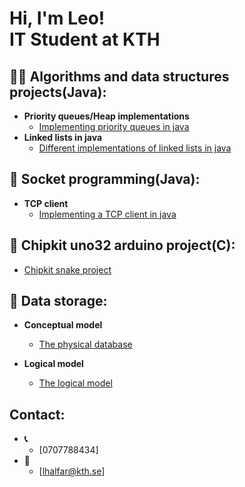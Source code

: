 <h1>Hi, I'm Leo! <br/><a >IT Student at KTH</a>

<h2>👨‍💻 Algorithms and data structures projects(Java):</h2>

- <b>Priority queues/Heap implementations</b>
  - [Implementing priority queues in java](https://github.com/LeoHalfar/A-heap-or-priority-queue)
- <b>Linked lists in java</b>
  - [Different implementations of linked lists in java](https://github.com/LeoHalfar/Linkedlists)
 <h2>🛜 Socket programming(Java):</h2>
 
- <b>TCP client</b>
  - [Implementing a TCP client in java](https://github.com/LeoHalfar/TCP-Client)


 <h2>🐍 Chipkit uno32 arduino project(C):</h2>

- [Chipkit snake project](https://github.com/LeoHalfar/Snake-Arduino/tree/main)


<h2>💾 Data storage:</h2>


- <b>Conceptual model</b>
  - [The physical database](https://github.com/LeoHalfar/Conceptual-model)

- <b>Logical model</b>
  - [The logical model](https://github.com/LeoHalfar/Logical-model)

 <h2>Contact:</h2>

 - <b>📞</b>
   - [0707788434]
- <b>📧</b>
   - [lhalfar@kth.se]



